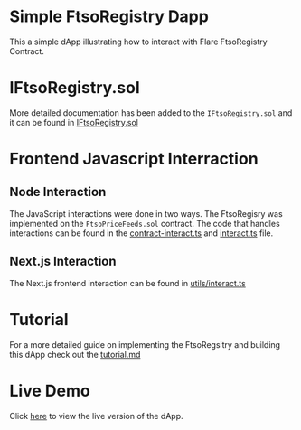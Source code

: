 # Simple FtsoRegistry Dapp
This a simple dApp illustrating how to interact with Flare FtsoRegistry Contract.

# IFtsoRegistry.sol
More detailed documentation has been added to the `IFtsoRegistry.sol` and it can be found in [IFtsoRegistry.sol](https://github.com/gconnect/FtsoRegistry-Dapp/blob/master/blockchain/contracts/IFtsoRegistry.sol)

# Frontend Javascript Interraction

## Node Interaction
The JavaScript interactions were done in two ways. The FtsoRegisry was implemented on the `FtsoPriceFeeds.sol` contract. The code that handles interactions can be found in the [contract-interact.ts](https://github.com/gconnect/FtsoRegistry-Dapp/blob/master/blockchain/scripts/contract-interact.ts) and [interact.ts](https://github.com/gconnect/FtsoRegistry-Dapp/blob/master/blockchain/scripts/interact.ts) file.

## Next.js Interaction
The Next.js frontend interaction can be found in [utils/interact.ts](https://github.com/gconnect/FtsoRegistry-Dapp/blob/master/frontend/utils/interact.ts)

# Tutorial
For a more detailed guide on implementing the FtsoRegsitry and building this dApp check out the [tutorial.md](https://github.com/gconnect/FtsoRegistry-Dapp/blob/master/tutorial.md)

# Live Demo
Click [here](https://ftsoregistry.vercel.app/) to view the live version of the dApp. 


